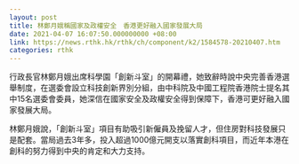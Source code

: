 ```yaml
---
layout: post
title: 林鄭月娥稱國家及政權安全　香港更好融入國家發展大局
date: 2021-04-07 16:07:50.000000000 +08:00
link: https://news.rthk.hk/rthk/ch/component/k2/1584578-20210407.htm
categories: rthk
---
```


行政長官林鄭月娥出席科學園「創新斗室」的開幕禮，她致辭時說中央完善香港選舉制度，在選委會設立科技創新界別分組，由中科院及中國工程院香港院士提名其中15名選委會委員，她深信在國家安全及政權安全得到保障下，香港可更好融入國家發展大局。

林鄭月娥說，「創新斗室」項目有助吸引新僱員及挽留人才，但住房對科技發展只是配套。當局過去3年多，投入超過1000億元開支以落實創科項目，而近年本港在創科的努力得到中央的肯定和大力支持。
